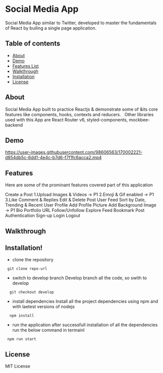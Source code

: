# Social Media App

Social Media App similar to Twitter, developed to master the fundamentals of React by builing a single page application.

## Table of contents

- [About](#about)
- [Demo](#demo)
- [Features List](#features)
- [Walkthrough](#walkthrough)
- [Installation](#installation)
- [License](#license)

## About

Social Media App built to practice Reactjs & demonstrate some of &its core features like components, hooks, contexts and reducers.
&nbsp;
Other libraries used with this App are React Router v6, styled-components, mockbee-backend

## Demo



https://user-images.githubusercontent.com/98606563/170002221-d854db5c-6dd1-4e4c-b7d6-f7f1fc6acca2.mp4



## Features

Here are some of the prominant features covered part of this application

Create a Post
1.Upload Images & Videos → P1
2.Emoji & Gif enabled → P1
3.Like
Comment & Replies
Edit & Delete Post
User Feed
Sort by Date, Trending & Recent
User Profile
Add Profile Picture
Add Background Image → P1
Bio
Portfolio URL
Follow/Unfollow
Explore Feed
Bookmark Post
Authentication
Sign-up
Login
Logout

## Walkthrough

## Installation!

- clone the repository

```
 git clone repo-url

```

- switch to develop branch
  Develop branch all the code, so swith to develop

```
  git checkout develop
```

- install dependencies
  Install all the project dependencies using npm and with laetest versions of nodejs

```
  npm install
```

- run the application
  after successfull installation of all the dependencies run the below command in termainl

```
 npm run start
```

## License

MIT License
